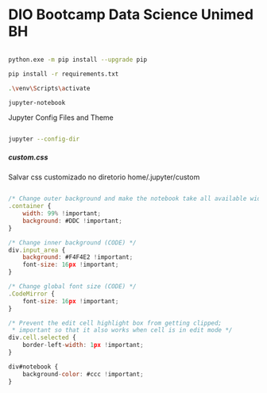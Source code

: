 # DIO Bootcamp Data Science Unimed BH

```bash

python.exe -m pip install --upgrade pip

pip install -r requirements.txt

.\venv\Scripts\activate

jupyter-notebook

```


Jupyter Config Files and Theme

```bash

jupyter --config-dir

```

##### custom.css

Salvar css customizado no diretorio home/.jupyter/custom

```js

/* Change outer background and make the notebook take all available width */
.container {
    width: 99% !important;
    background: #DDC !important;
}   

/* Change inner background (CODE) */
div.input_area {
    background: #F4F4E2 !important;
    font-size: 16px !important;
}

/* Change global font size (CODE) */
.CodeMirror {
    font-size: 16px !important;
}  

/* Prevent the edit cell highlight box from getting clipped;
 * important so that it also works when cell is in edit mode */
div.cell.selected {
    border-left-width: 1px !important;
}

div#notebook {
    background-color: #ccc !important;
}
```